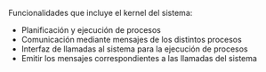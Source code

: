 Funcionalidades que incluye el kernel del sistema:

- Planificación y ejecución de procesos
- Comunicación mediante mensajes de los distintos procesos
- Interfaz de llamadas al sistema para la ejecución de procesos
- Emitir los mensajes correspondientes a las llamadas del sistema
